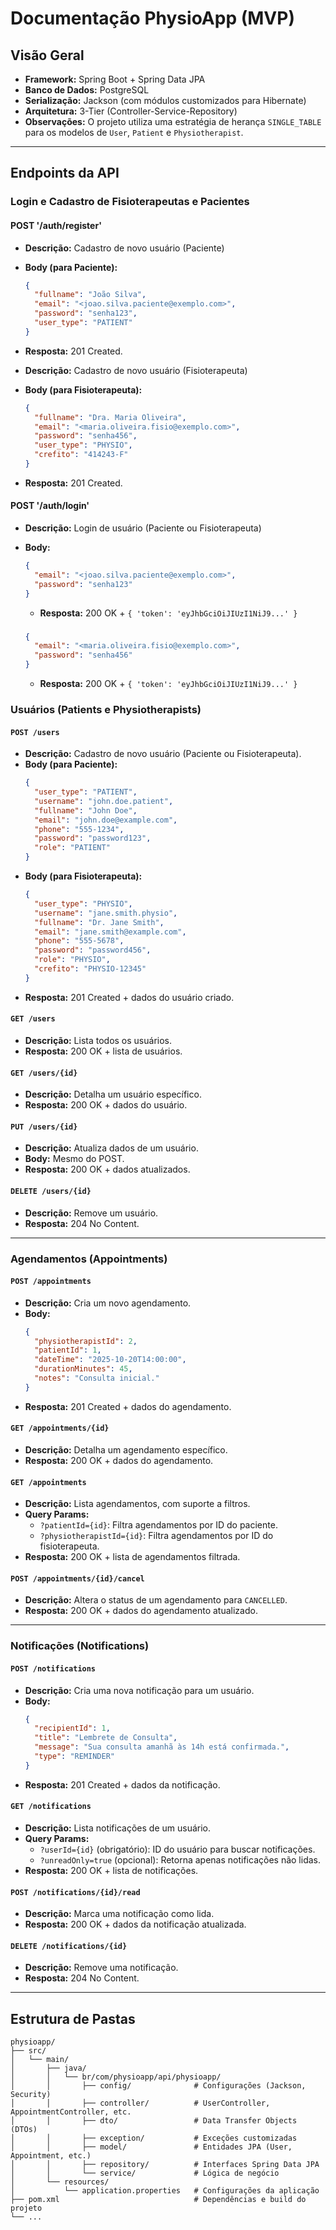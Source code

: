 # Documentação PhysioApp (MVP)

## Visão Geral

  - **Framework:** Spring Boot + Spring Data JPA
  - **Banco de Dados:** PostgreSQL
  - **Serialização:** Jackson (com módulos customizados para Hibernate)
  - **Arquitetura:** 3-Tier (Controller-Service-Repository)
  - **Observações:** O projeto utiliza uma estratégia de herança `SINGLE_TABLE` para os modelos de `User`, `Patient` e `Physiotherapist`.

-----

## Endpoints da API

### Login e Cadastro de Fisioterapeutas e Pacientes

#### POST '/auth/register'
  
  - **Descrição:** Cadastro de novo usuário (Paciente) 
  - **Body (para Paciente):**
    ```json
    {
      "fullname": "João Silva",
      "email": "<joao.silva.paciente@exemplo.com>",
      "password": "senha123",
      "user_type": "PATIENT"
    }
    ```
  
  - **Resposta:** 201 Created.

  - **Descrição:** Cadastro de novo usuário (Fisioterapeuta)
  - **Body (para Fisioterapeuta):**

    ```json
    {
      "fullname": "Dra. Maria Oliveira",
      "email": "<maria.oliveira.fisio@exemplo.com>",
      "password": "senha456",
      "user_type": "PHYSIO",
      "crefito": "414243-F"
    }
    ```

  - **Resposta:** 201 Created.

#### POST '/auth/login'
  
- **Descrição:** Login de usuário (Paciente ou Fisioterapeuta)
- **Body:**
    ```json
    {
      "email": "<joao.silva.paciente@exemplo.com>",
      "password": "senha123"
    }
    ```
  
  - **Resposta:** 200 OK + ```{ 'token': 'eyJhbGciOiJIUzI1NiJ9...' } ```
  ###

    ```json
    {
      "email": "<maria.oliveira.fisio@exemplo.com>",
      "password": "senha456"
    }
    ```
  - **Resposta:** 200 OK + ```{ 'token': 'eyJhbGciOiJIUzI1NiJ9...' }```

  ###

### Usuários (Patients e Physiotherapists)

#### `POST /users`

  - **Descrição:** Cadastro de novo usuário (Paciente ou Fisioterapeuta).
  - **Body (para Paciente):**
    ```json
    {
      "user_type": "PATIENT",
      "username": "john.doe.patient",
      "fullname": "John Doe",
      "email": "john.doe@example.com",
      "phone": "555-1234",
      "password": "password123",
      "role": "PATIENT"
    }
    ```
  - **Body (para Fisioterapeuta):**
    ```json
    {
      "user_type": "PHYSIO",
      "username": "jane.smith.physio",
      "fullname": "Dr. Jane Smith",
      "email": "jane.smith@example.com",
      "phone": "555-5678",
      "password": "password456",
      "role": "PHYSIO",
      "crefito": "PHYSIO-12345"
    }
    ```
  - **Resposta:** 201 Created + dados do usuário criado.

#### `GET /users`

  - **Descrição:** Lista todos os usuários.
  - **Resposta:** 200 OK + lista de usuários.

#### `GET /users/{id}`

  - **Descrição:** Detalha um usuário específico.
  - **Resposta:** 200 OK + dados do usuário.

#### `PUT /users/{id}`

  - **Descrição:** Atualiza dados de um usuário.
  - **Body:** Mesmo do POST.
  - **Resposta:** 200 OK + dados atualizados.

#### `DELETE /users/{id}`

  - **Descrição:** Remove um usuário.
  - **Resposta:** 204 No Content.

-----

### Agendamentos (Appointments)

#### `POST /appointments`

  - **Descrição:** Cria um novo agendamento.
  - **Body:**
    ```json
    {
      "physiotherapistId": 2,
      "patientId": 1,
      "dateTime": "2025-10-20T14:00:00",
      "durationMinutes": 45,
      "notes": "Consulta inicial."
    }
    ```
  - **Resposta:** 201 Created + dados do agendamento.

#### `GET /appointments/{id}`

  - **Descrição:** Detalha um agendamento específico.
  - **Resposta:** 200 OK + dados do agendamento.

#### `GET /appointments`

  - **Descrição:** Lista agendamentos, com suporte a filtros.
  - **Query Params:**
      - `?patientId={id}`: Filtra agendamentos por ID do paciente.
      - `?physiotherapistId={id}`: Filtra agendamentos por ID do fisioterapeuta.
  - **Resposta:** 200 OK + lista de agendamentos filtrada.

#### `POST /appointments/{id}/cancel`

  - **Descrição:** Altera o status de um agendamento para `CANCELLED`.
  - **Resposta:** 200 OK + dados do agendamento atualizado.

-----

### Notificações (Notifications)

#### `POST /notifications`

  - **Descrição:** Cria uma nova notificação para um usuário.
  - **Body:**
    ```json
    {
      "recipientId": 1,
      "title": "Lembrete de Consulta",
      "message": "Sua consulta amanhã às 14h está confirmada.",
      "type": "REMINDER"
    }
    ```
  - **Resposta:** 201 Created + dados da notificação.

#### `GET /notifications`

  - **Descrição:** Lista notificações de um usuário.
  - **Query Params:**
      - `?userId={id}` (obrigatório): ID do usuário para buscar notificações.
      - `?unreadOnly=true` (opcional): Retorna apenas notificações não lidas.
  - **Resposta:** 200 OK + lista de notificações.

#### `POST /notifications/{id}/read`

  - **Descrição:** Marca uma notificação como lida.
  - **Resposta:** 200 OK + dados da notificação atualizada.

#### `DELETE /notifications/{id}`

  - **Descrição:** Remove uma notificação.
  - **Resposta:** 204 No Content.

-----

## Estrutura de Pastas

```
physioapp/
├── src/
│   └── main/
│       ├── java/
│       │   └── br/com/physioapp/api/physioapp/
│       │       ├── config/              # Configurações (Jackson, Security)
│       │       ├── controller/          # UserController, AppointmentController, etc.
│       │       ├── dto/                 # Data Transfer Objects (DTOs)
│       │       ├── exception/           # Exceções customizadas
│       │       ├── model/               # Entidades JPA (User, Appointment, etc.)
│       │       ├── repository/          # Interfaces Spring Data JPA
│       │       └── service/             # Lógica de negócio
│       └── resources/
│           └── application.properties   # Configurações da aplicação
├── pom.xml                              # Dependências e build do projeto
└── ...
```